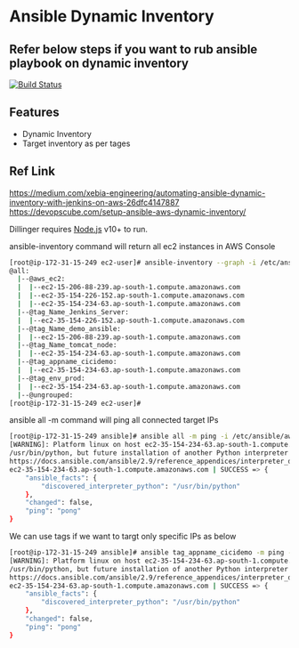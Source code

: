 # Ansible Dynamic Inventory
## Refer below steps if you want to rub ansible playbook on dynamic inventory

[![Build Status](https://travis-ci.org/joemccann/dillinger.svg?branch=master)](https://travis-ci.org/joemccann/dillinger)

## Features
- Dynamic Inventory
- Target inventory as per tages

## Ref Link
https://medium.com/xebia-engineering/automating-ansible-dynamic-inventory-with-jenkins-on-aws-26dfc4147887
https://devopscube.com/setup-ansible-aws-dynamic-inventory/

Dillinger requires [Node.js](https://nodejs.org/) v10+ to run.

ansible-inventory command will return all ec2 instances in AWS Console

```sh
[root@ip-172-31-15-249 ec2-user]# ansible-inventory --graph -i /etc/ansible/aws_ec2.yaml
@all:
  |--@aws_ec2:
  |  |--ec2-15-206-88-239.ap-south-1.compute.amazonaws.com
  |  |--ec2-35-154-226-152.ap-south-1.compute.amazonaws.com
  |  |--ec2-35-154-234-63.ap-south-1.compute.amazonaws.com
  |--@tag_Name_Jenkins_Server:
  |  |--ec2-35-154-226-152.ap-south-1.compute.amazonaws.com
  |--@tag_Name_demo_ansible:
  |  |--ec2-15-206-88-239.ap-south-1.compute.amazonaws.com
  |--@tag_Name_tomcat_node:
  |  |--ec2-35-154-234-63.ap-south-1.compute.amazonaws.com
  |--@tag_appname_cicidemo:
  |  |--ec2-35-154-234-63.ap-south-1.compute.amazonaws.com
  |--@tag_env_prod:
  |  |--ec2-35-154-234-63.ap-south-1.compute.amazonaws.com
  |--@ungrouped:
[root@ip-172-31-15-249 ec2-user]# 
```


ansible all -m command will ping all connected target IPs

```sh
[root@ip-172-31-15-249 ansible]# ansible all -m ping -i /etc/ansible/aws_ec2.yaml
[WARNING]: Platform linux on host ec2-35-154-234-63.ap-south-1.compute.amazonaws.com is using the discovered Python interpreter at
/usr/bin/python, but future installation of another Python interpreter could change this. See
https://docs.ansible.com/ansible/2.9/reference_appendices/interpreter_discovery.html for more information.
ec2-35-154-234-63.ap-south-1.compute.amazonaws.com | SUCCESS => {
    "ansible_facts": {
        "discovered_interpreter_python": "/usr/bin/python"
    }, 
    "changed": false, 
    "ping": "pong"
}
```

We can use tags if we want to targt only specific IPs as below 

```sh
[root@ip-172-31-15-249 ansible]# ansible tag_appname_cicidemo -m ping -i /etc/ansible/aws_ec2.yaml
[WARNING]: Platform linux on host ec2-35-154-234-63.ap-south-1.compute.amazonaws.com is using the discovered Python interpreter at
/usr/bin/python, but future installation of another Python interpreter could change this. See
https://docs.ansible.com/ansible/2.9/reference_appendices/interpreter_discovery.html for more information.
ec2-35-154-234-63.ap-south-1.compute.amazonaws.com | SUCCESS => {
    "ansible_facts": {
        "discovered_interpreter_python": "/usr/bin/python"
    }, 
    "changed": false, 
    "ping": "pong"
}
```



